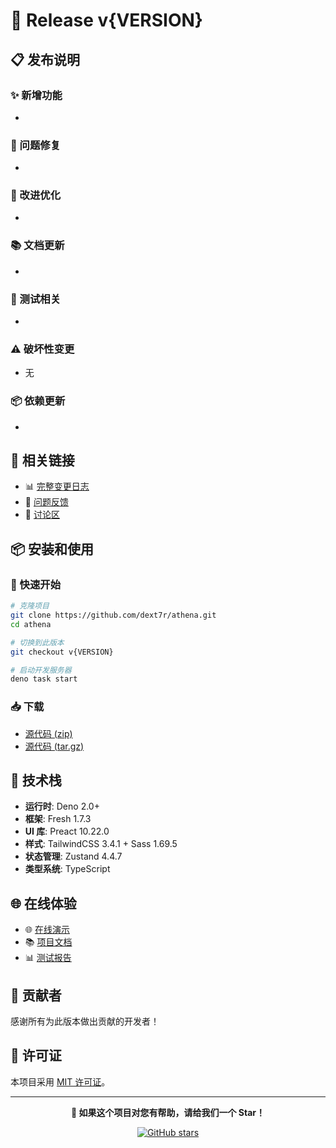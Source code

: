# 🚀 Release v{VERSION}

## 📋 发布说明

### ✨ 新增功能

<!-- 列出本版本新增的功能 -->

-

### 🐛 问题修复

<!-- 列出本版本修复的问题 -->

-

### 🔧 改进优化

<!-- 列出本版本的改进和优化 -->

-

### 📚 文档更新

<!-- 列出文档相关的更新 -->

-

### 🧪 测试相关

<!-- 列出测试相关的更新 -->

-

### ⚠️ 破坏性变更

<!-- 如果有破坏性变更，请在此说明 -->

- 无

### 📦 依赖更新

<!-- 列出依赖包的更新 -->

-

## 🔗 相关链接

- 📊 [完整变更日志](https://github.com/dext7r/athena/blob/main/CHANGELOG.md)
- 🐛 [问题反馈](https://github.com/dext7r/athena/issues)
- 💬 [讨论区](https://github.com/dext7r/athena/discussions)

## 📦 安装和使用

### 🚀 快速开始

```bash
# 克隆项目
git clone https://github.com/dext7r/athena.git
cd athena

# 切换到此版本
git checkout v{VERSION}

# 启动开发服务器
deno task start
```

### 📥 下载

- [源代码 (zip)](https://github.com/dext7r/athena/archive/v{VERSION}.zip)
- [源代码 (tar.gz)](https://github.com/dext7r/athena/archive/v{VERSION}.tar.gz)

## 🔧 技术栈

- **运行时**: Deno 2.0+
- **框架**: Fresh 1.7.3
- **UI 库**: Preact 10.22.0
- **样式**: TailwindCSS 3.4.1 + Sass 1.69.5
- **状态管理**: Zustand 4.4.7
- **类型系统**: TypeScript

## 🌐 在线体验

- 🌐 [在线演示](https://athena.deno.dev)
- 📚 [项目文档](https://athena.deno.dev/docs)
- 📊 [测试报告](https://dext7r.github.io/athena/html/index.html)

## 🤝 贡献者

感谢所有为此版本做出贡献的开发者！

## 📄 许可证

本项目采用 [MIT 许可证](https://github.com/dext7r/athena/blob/main/LICENSE)。

---

<div align="center">

**🌟 如果这个项目对您有帮助，请给我们一个 Star！**

[![GitHub stars](https://img.shields.io/github/stars/dext7r/athena?style=social)](https://github.com/dext7r/athena/stargazers)

</div>
